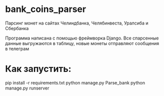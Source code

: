# bank_coins_parser

Парсинг монет на сайтах Челиндбанка, Челябинвеста, Уралсиба и Сбербанка

Программа написана с помощью фреймворка Django. Все спарсенные данные выгружаются в таблицу, новые монеты отправляют сообщения в телеграм

# Как запустить:
  pip install -r requirements.txt
  python manage.py Parse_bank
  python manage.py runserver
